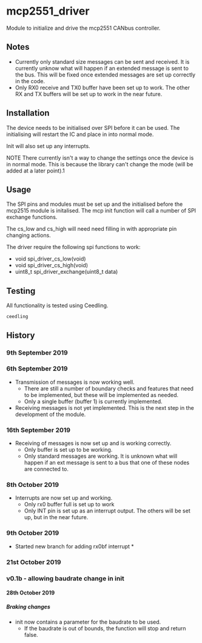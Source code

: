 # mcp2551_driver

Module to initialize and drive the mcp2551 CANbus controller.

## Notes

* Currently only standard size messages can be sent and received. It is currently unknow what will happen if an extended message is sent to the bus. This will be fixed once extended messages are set up correctly in the code.
* Only RX0 receive and TX0 buffer have been set up to work. The other RX and TX buffers will be set up to work in the near future.

## Installation

The device needs to be initialised over SPI before it can be used. The initialising will restart the IC and place in into normal mode.

Init will also set up any interrupts.

NOTE There currently isn't a way to change the settings once the device is in normal mode. This is because the library can't change the mode (will be added at a later point).1

## Usage

The SPI pins and modules must be set up and the initialised before the mcp2515 module is initalised. The mcp init function will call a number of SPI exchange functions.

The cs_low and cs_high will need need filling in with appropriate pin changing actions.

The driver require the following spi functions to work:
* void spi_driver_cs_low(void)
* void spi_driver_cs_high(void)
* uint8_t spi_driver_exchange(uint8_t data)

## Testing

All functionality is tested using Ceedling.

```
ceedling
```

## History

### 9th September 2019

### 6th September 2019

* Transmission of messages is now working well.
  * There are still a number of boundary checks and features that need to be implemented, but these will be implemented as needed.
  * Only a single buffer (buffer 1) is currently implemented.
* Receiving messages is not yet implemented. This is the next step in the development of the module.

### 16th September 2019

* Receiving of messages is now set up and is working correctly.
  * Only buffer is set up to be working.
  * Only standard messages are working. It is unknown what will happen if an ext message is sent to a bus that one of these nodes are connected to.
 
### 8th October 2019

* Interrupts are now set up and working.
    * Only rx0 buffer full is set up to work
    * Only INT pin is set up as an interrupt output. The others will be set up, but in the near future.

### 9th October 2019

* Started new branch for adding rx0bf interrupt
    * 

### 21st October 2019

### v0.1b - allowing baudrate change in init

#### 28th October 2019

##### Braking changes
* init now contains a parameter for the baudrate to be used.
    * If the baudrate is out of bounds, the function will stop and return false.

